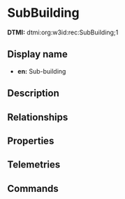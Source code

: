 # SubBuilding
**DTMI:** dtmi:org:w3id:rec:SubBuilding;1
## Display name
- **en:** Sub-building
## Description
## Relationships
## Properties
## Telemetries
## Commands
